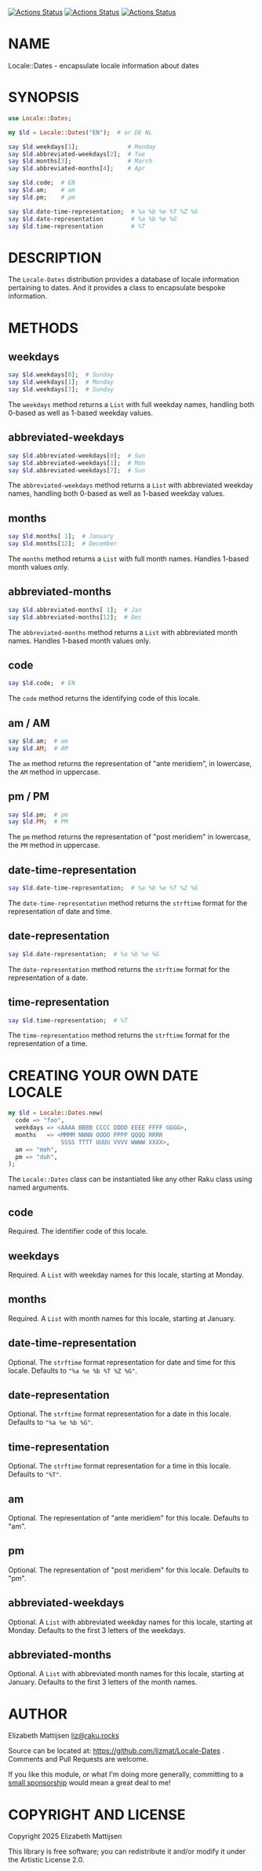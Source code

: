 [![Actions Status](https://github.com/lizmat/Locale-Dates/actions/workflows/linux.yml/badge.svg)](https://github.com/lizmat/Locale-Dates/actions) [![Actions Status](https://github.com/lizmat/Locale-Dates/actions/workflows/macos.yml/badge.svg)](https://github.com/lizmat/Locale-Dates/actions) [![Actions Status](https://github.com/lizmat/Locale-Dates/actions/workflows/windows.yml/badge.svg)](https://github.com/lizmat/Locale-Dates/actions)

NAME
====

Locale::Dates - encapsulate locale information about dates

SYNOPSIS
========

```raku
use Locale::Dates;

my $ld = Locale::Dates("EN");  # or DE NL

say $ld.weekdays[1];              # Monday
say $ld.abbreviated-weekdays[2];  # Tue
say $ld.months[3];                # March
say $ld.abbreviated-months[4];    # Apr

say $ld.code;  # EN
say $ld.am;    # am
say $ld.pm;    # pm

say $ld.date-time-representation;  # %a %b %e %T %Z %G
say $ld.date-representation        # %a %b %e %G
say $ld.time-representation        # %T
```

DESCRIPTION
===========

The `Locale-Dates` distribution provides a database of locale information pertaining to dates. And it provides a class to encapsulate bespoke information.

METHODS
=======

weekdays
--------

```raku
say $ld.weekdays[0];  # Sunday
say $ld.weekdays[1];  # Monday
say $ld.weekdays[7];  # Sunday
```

The `weekdays` method returns a `List` with full weekday names, handling both 0-based as well as 1-based weekday values.

abbreviated-weekdays
--------------------

```raku
say $ld.abbreviated-weekdays[0];  # Sun
say $ld.abbreviated-weekdays[1];  # Mon
say $ld.abbreviated-weekdays[7];  # Sun
```

The `abbreviated-weekdays` method returns a `List` with abbreviated weekday names, handling both 0-based as well as 1-based weekday values.

months
------

```raku
say $ld.months[ 1];  # January
say $ld.months[12];  # December
```

The `months` method returns a `List` with full month names. Handles 1-based month values only.

abbreviated-months
------------------

```raku
say $ld.abbreviated-months[ 1];  # Jan
say $ld.abbreviated-months[12];  # Dec
```

The `abbreviated-months` method returns a `List` with abbreviated month names. Handles 1-based month values only.

code
----

```raku
say $ld.code;  # EN
```

The `code` method returns the identifying code of this locale.

am / AM
-------

```raku
say $ld.am;  # am
say $ld.AM;  # AM
```

The `am` method returns the representation of "ante meridiem", in lowercase, the `AM` method in uppercase.

pm / PM
-------

```raku
say $ld.pm;  # pm
say $ld.PM;  # PM
```

The `pm` method returns the representation of "post meridiem" in lowercase, the `PM` method in uppercase.

date-time-representation
------------------------

```raku
say $ld.date-time-representation;  # %a %b %e %T %Z %G
```

The `date-time-representation` method returns the `strftime` format for the representation of date and time.

date-representation
-------------------

```raku
say $ld.date-representation;  # %a %b %e %G
```

The `date-representation` method returns the `strftime` format for the representation of a date.

time-representation
-------------------

```raku
say $ld.time-representation;  # %T
```

The `time-representation` method returns the `strftime` format for the representation of a time.

CREATING YOUR OWN DATE LOCALE
=============================

```raku
my $ld = Locale::Dates.new(
  code => "foo",
  weekdays => <AAAA BBBB CCCC DDDD EEEE FFFF GGGG>,
  months   => <MMMM NNNN OOOO PPPP QQQQ RRRR
               SSSS TTTT UUUU VVVV WWWW XXXX>,
  am => "meh",
  pm => "duh",
);
```

The `Locale::Dates` class can be instantiated like any other Raku class using named arguments.

code
----

Required. The identifier code of this locale.

weekdays
--------

Required. A `List` with weekday names for this locale, starting at Monday.

months
------

Required. A `List` with month names for this locale, starting at January.

date-time-representation
------------------------

Optional. The `strftime` format representation for date and time for this locale. Defaults to `"%a %e %b %T %Z %G"`.

date-representation
-------------------

Optional. The `strftime` format representation for a date in this locale. Defaults to `"%a %e %b %G"`.

time-representation
-------------------

Optional. The `strftime` format representation for a time in this locale. Defaults to `"%T"`.

am
--

Optional. The representation of "ante meridiem" for this locale. Defaults to "am".

pm
--

Optional. The representation of "post meridiem" for this locale. Defaults to "pm".

abbreviated-weekdays
--------------------

Optional. A `List` with abbreviated weekday names for this locale, starting at Monday. Defaults to the first 3 letters of the weekdays.

abbreviated-months
------------------

Optional. A `List` with abbreviated month names for this locale, starting at January. Defaults to the first 3 letters of the month names.

AUTHOR
======

Elizabeth Mattijsen <liz@raku.rocks>

Source can be located at: https://github.com/lizmat/Locale-Dates . Comments and Pull Requests are welcome.

If you like this module, or what I'm doing more generally, committing to a [small sponsorship](https://github.com/sponsors/lizmat/) would mean a great deal to me!

COPYRIGHT AND LICENSE
=====================

Copyright 2025 Elizabeth Mattijsen

This library is free software; you can redistribute it and/or modify it under the Artistic License 2.0.

